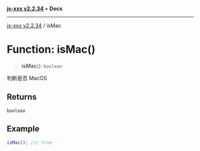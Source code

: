 [**js-xxx v2.2.34**](../README.md) • **Docs**

***

[js-xxx v2.2.34](../README.md) / isMac

# Function: isMac()

> **isMac**(): `boolean`

判断是否 MacOS

## Returns

`boolean`

## Example

```ts
isMac(); /// true
```
